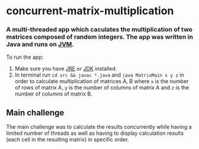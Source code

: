 # concurrent-matrix-multiplication
### A multi-threaded app which caculates the multiplication of two matrices composed of random integers. The app was written in Java and runs on [JVM](https://java.com/en).

To run the app:

1. Make sure you have [JRE](http://www.oracle.com/technetwork/java/javase/downloads/jre9-downloads-3848532.html) or [JDK](http://www.oracle.com/technetwork/java/javase/downloads/jdk9-downloads-3848520.html) installed. 
2. In terminal run `cd src && javac *.java` and `java MatrixMain x y z` in order to calculate multiplication of matrices A, B where `x` is the number of rows of matrix A, `y` is the number of columns of matrix A and `z` is the number of columns of matrix B.

## Main challenge ##

The main challenge was to calculate the results concurrently while having a limited number of threads as well as having to display calculation results (each cell in the resulting matrix) in specific order.

